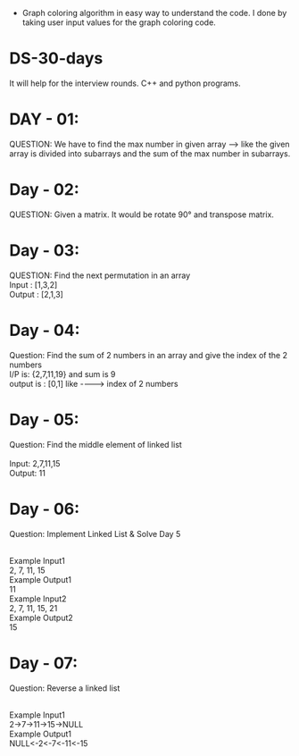 * Graph coloring algorithm in easy way to understand the code. I done by taking user input values for the graph coloring code.

# DS-30-days
It will help for the interview rounds.  C++ and python programs.


# DAY - 01:
QUESTION: We have to find the max number in given array --> like the given array is divided into subarrays and the sum of the max number in subarrays. 

# Day - 02:
QUESTION: Given a matrix. It would be rotate 90° and transpose matrix.

# Day - 03:
QUESTION: Find the next permutation in an array
<br>Input : [1,3,2]
<br>Output : [2,1,3]

# Day - 04:
Question: Find the sum of 2 numbers in an array and give the index of the 2 numbers
<br>I/P is: {2,7,11,19} and sum is 9 
<br>output is : [0,1]  like ----> index of 2 numbers

# Day - 05:
Question: Find the middle element of linked list  
<br>Input: 2,7,11,15
<br>Output: 11

# Day - 06:
Question: Implement Linked List & Solve Day 5

<br>Example Input1
<br>2, 7, 11, 15
<br>Example Output1
<br>11
<br>Example Input2
<br>2, 7, 11, 15, 21
<br>Example Output2
<br>15

# Day - 07:
Question: Reverse a linked list

<br>Example Input1
<br>2->7->11->15->NULL
<br>Example Output1
<br>NULL<-2<-7<-11<-15
